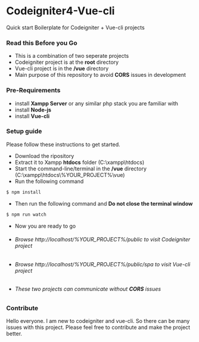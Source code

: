 # Codeigniter4-Vue-cli
Quick start Boilerplate for Codeigniter + Vue-cli projects




### Read this Before you Go
- This is a combination of two seperate projects
- Codeigniter project is at the **root** directory
- Vue-cli project is in the **/vue** directory
- Main purpose of this repository to avoid **CORS** issues in development

### Pre-Requirements
- install **Xampp Server** or any similar php stack you are familiar with
- install **Node-js** 
- install **Vue-cli**

### Setup guide
Please follow these instructions to get started.
- Download the ripository
- Extract it to Xampp **htdocs** folder (C:\xampp\htdocs)
- Start the command-line/terminal in the **/vue** directory (C:\xampp\htdocs\\%YOUR_PROJECT%\\vue) 
- Run the following command
```sh
$ npm install
```
- Then run the following command and **Do not close the terminal window**
```sh
$ npm run watch
```
- Now you are ready to go
- ###### Browse http://localhost/%YOUR_PROJECT%/public to visit Codeigniter project
- ###### Browse http://localhost/%YOUR_PROJECT%/public/spa to visit Vue-cli project
- ###### These two projects can communicate without **CORS** issues

### Contribute
Hello everyone. I am new to codeigniter and vue-cli. So there can be many issues with this project. Please feel free to contribute and make the project better.
